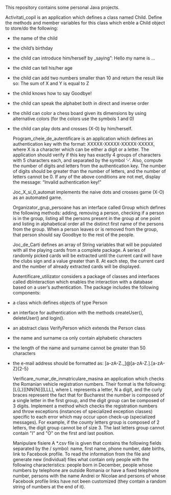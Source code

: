 This repository contains some personal Java projects.

  Activitati_copil is an application which defines a class named Child. Define the methods and member variables for this class 
which enble a Child object to store/do the following:
- the name of the child
- the child’s birthday
- the child can introduce him/herself by „saying”: Hello my name is ...
- the child can tell his/her age
- the child can add two numbers smaller than 10 and return the result like so: The sum of X and Y is equal to Z
- the child knows how to say Goodbye!
- the child can speak the alphabet both in direct and inverse order
- the child can color a chess board given its dimensions by using alternative colors (for the colors use the 
symbols 1 and 0)
- the child can play dots and crosses (X-0) by him/herself.

  Program_cheie_de_autentificare is an application which defines an authentication key with the format: XXXXX-XXXXX-XXXXX-XXXXX,
where X is a character which can be either a digit or a letter. The application should verify if this key has exactly 
4 groups of characters with 5 characters each, and separated by the symbol ‘-‘. Also, compute the number of 
digits and letters from the authentication key. The number of digits should be greater than the number of 
letters, and the number of letters cannot be 0. 
If any of the above conditions are not met, display the message: “Invalid authentication key!”

  Joc_X_si_0_automat implements the naive dots and crosses game (X-O) as an automated game.

  Organizator_grup_persoane has an interface called Group which defines the following methods: adding, removing a person, checking if a 
person is in the group, listing all the persons present in the group at one point and listing in alphabetical order all the
distinct first name of the persons from the group. When a person leaves or is removed from the group, that person 
should say Goodbye to the rest of the people.

  Joc_de_Carti defines an array of String variables that will be populated with all the playing cards from a complete package. A 
series of randomly picked cards will be extracted until the current card will have the clubs sign and a value 
greater than 8. At each step, the current card and the number of already extracted cards will be displayed.

  Autentificare_utilizator considers a package of classes and interfaces called dbInteraction which enables the interaction with a database based 
on a user’s authentication. The package includes the following components:
- a class which defines objects of type Person 
- an interface for authentication with the methods createUser(), deleteUser() and login(). 
- an abstract class VerifyPerson which extends the Person class 
* the name and surname ca only contain alphabetic characters
* the length of the name and surname cannot be greater than 50 characters
* the e-mail address should be formatted as: [a-zA-Z._]@[a-zA-Z.].[a-zA-Z]{2-5}

  Verificare_numar_de_inmatriculare_masina an application which checks the Romanian vehicle registration numbers. Their format is the following: 
[L{L}][NN{N}][LLL], where L represents a letter, N a digit, and the curly braces represent the fact that for Bucharest the 
number is composed of a single letter in the first group, and the digit group can be composed of 3 digits. Implement a 
method which checks the registration numbers and throw exceptions (instances of specialized exception classes) specific 
to each error which may occur upon check-up (specialized messages). For example, if the county letters group is 
composed of 2 letters, the digit group cannot be of size 3. The last letters group cannot contain "I" and "O" on the first 
and last position.

  Manipulare fisiere A *.csv file is given that contains the following fields separated by the / symbol: name, first name, phone number, date
births, link to Facebook profile. To read the information from the file and generate new (individual) files what
contain only people with the following characteristics: people born in December, people whose numbers
by telephone are outside Romania or have a fixed telephone number, persons with the name Andrei or Nicolae and persons of
whose Facebook profile links have not been customized (they contain a random string of numbers at the end of it).

